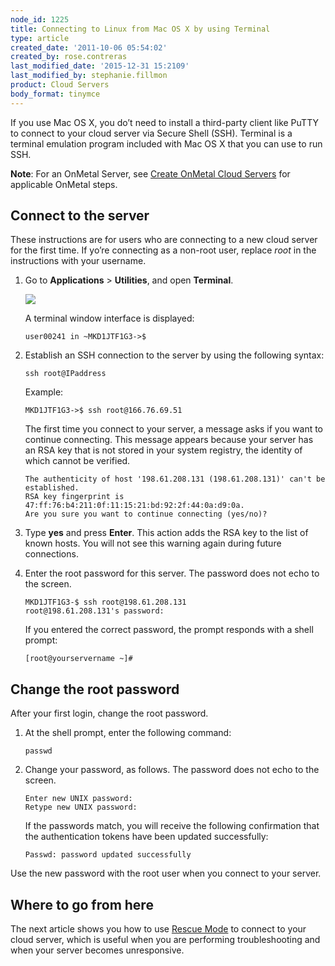 ```yaml
---
node_id: 1225
title: Connecting to Linux from Mac OS X by using Terminal
type: article
created_date: '2011-10-06 05:54:02'
created_by: rose.contreras
last_modified_date: '2015-12-31 15:2109'
last_modified_by: stephanie.fillmon
product: Cloud Servers
body_format: tinymce
---
```


If you use Mac OS X, you do&rsquo;t need to install a third-party client like
PuTTY to connect to your cloud server via Secure Shell (SSH). Terminal
is a terminal emulation program included with Mac OS X that you can use
to run SSH.

**Note**: For an OnMetal Server, see [Create OnMetal Cloud
Servers](http://www.rackspace.com/knowledge_center/article/create-onmetal-cloud-servers) for
applicable OnMetal steps.

Connect to the server
---------------------

These instructions are for users who are connecting to a new cloud
server for the first time.  If yo&rsquo;re connecting as a non-root user,
replace *root* in the instructions with your username.

1.  Go to **Applications** \> **Utilities**, and open **Terminal**.

    ![](/knowledge_center/sites/default/files/field/image/1-FindTerm_1_0.png)

    A terminal window interface is displayed:

        user00241 in ~MKD1JTF1G3->$

2.  Establish an SSH connection to the server by using the following
    syntax:

        ssh root@IPaddress

    Example:

        MKD1JTF1G3->$ ssh root@166.76.69.51

    The first time you connect to your server, a message asks if you
    want to continue connecting. This message appears because your
    server has an RSA key that is not stored in your system registry,
    the identity of which cannot be verified.

        The authenticity of host '198.61.208.131 (198.61.208.131)' can't be established.
        RSA key fingerprint is 47:ff:76:b4:211:0f:11:15:21:bd:92:2f:44:0a:d9:0a.
        Are you sure you want to continue connecting (yes/no)?

3.  Type **yes** and press **Enter**. This action adds the RSA key to
    the list of known hosts. You will not see this warning again during
    future connections.
4.  Enter the root password for this server. The password does not echo
    to the screen.

        MKD1JTF1G3-$ ssh root@198.61.208.131
        root@198.61.208.131's password:

    If you entered the correct password, the prompt responds with a
    shell prompt:

        [root@yourservername ~]#

Change the root password
------------------------

After your first login, change the root password.

1.  At the shell prompt, enter the following command:

        passwd

2.  Change your password, as follows. The password does not echo to the
    screen.

        Enter new UNIX password:
        Retype new UNIX password:

    If the passwords match, you will receive the following confirmation
    that the authentication tokens have been updated successfully:

        Passwd: password updated successfully

Use the new password with the root user when you connect to your server.

Where to go from here
---------------------

The next article shows you how to use [Rescue
Mode](http://www.rackspace.com/knowledge_center/article/managing-your-server-rescue-mode)
to connect to your cloud server, which is useful when you are performing
troubleshooting and when your server becomes unresponsive.

